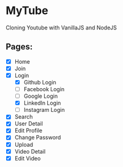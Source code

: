 # MyTube

Cloning Youtube with VanillaJS and NodeJS

## Pages:

- [x] Home
- [x] Join
- [x] Login
  - [x] Github Login
  - [ ] Facebook Login
  - [ ] Google Login
  - [x] LinkedIn Login
  - [ ] Instagram Login
- [x] Search
- [x] User Detail
- [x] Edit Profile
- [x] Change Password
- [x] Upload
- [x] Video Detail
- [x] Edit Video
